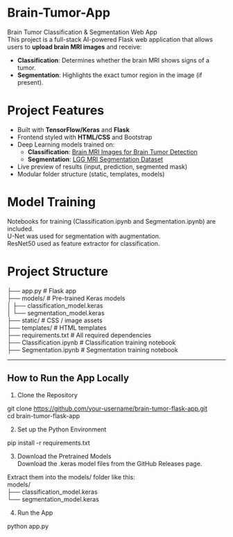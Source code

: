 # Brain-Tumor-App

Brain Tumor Classification & Segmentation Web App   
This project is a full-stack AI-powered Flask web application that allows users to **upload brain MRI images** and receive:

-  **Classification**: Determines whether the brain MRI shows signs of a tumor.
-  **Segmentation**: Highlights the exact tumor region in the image (if present).

# Project Features

- Built with **TensorFlow/Keras** and **Flask**
- Frontend styled with **HTML/CSS** and Bootstrap
- Deep Learning models trained on:
  - **Classification**: [Brain MRI Images for Brain Tumor Detection](https://www.kaggle.com/navoneel/brain-mri-images-for-brain-tumor-detection)
  - **Segmentation**: [LGG MRI Segmentation Dataset](https://www.kaggle.com/datasets/mateuszbuda/lgg-mri-segmentation)
- Live preview of results (input, prediction, segmented mask)
- Modular folder structure (static, templates, models)


# Model Training

Notebooks for training (Classification.ipynb and Segmentation.ipynb) are included.  
U-Net was used for segmentation with augmentation.  
ResNet50 used as feature extractor for classification.  

# Project Structure  
├── app.py # Flask app  
├── models/ # Pre-trained Keras models  
│ ├── classification_model.keras  
│ └── segmentation_model.keras  
├── static/ # CSS / image assets  
├── templates/ # HTML templates  
├── requirements.txt # All required dependencies  
├── Classification.ipynb # Classification training notebook  
├── Segmentation.ipynb # Segmentation training notebook  


---

## How to Run the App Locally

1. Clone the Repository

git clone https://github.com/your-username/brain-tumor-flask-app.git  
cd brain-tumor-flask-app  

2. Set up the Python Environment  

pip install -r requirements.txt  

3. Download the Pretrained Models  
Download the .keras model files from the  GitHub Releases page.  

Extract them into the models/ folder like this:  
models/  
├── classification_model.keras  
└── segmentation_model.keras  

4. Run the App  
   
python app.py  
